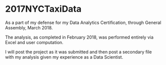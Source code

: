 # 2017NYCTaxiData
As a part of my defense for my Data Analytics Certification, through General Assembly, March 2018.

The analysis, as completed in February 2018, was performed entirely via Excel and user computation.

I will post the project as it was submitted and then post a secondary file with my analysis given my experience as a Data Scientist.
